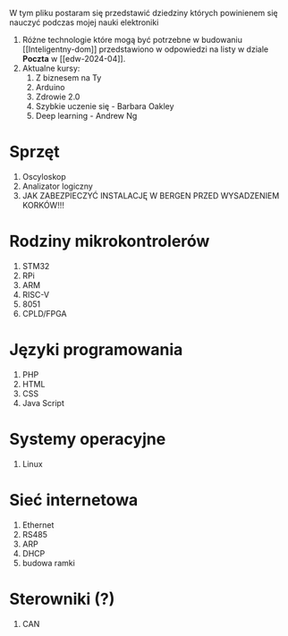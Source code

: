 W tym pliku postaram się przedstawić dziedziny których powinienem się nauczyć podczas mojej nauki elektroniki

1. Różne technologie które mogą być potrzebne w budowaniu [[Inteligentny-dom]]  przedstawiono w odpowiedzi na listy w dziale **Poczta** w [[edw-2024-04]].
2. Aktualne kursy:
	1. Z biznesem na Ty
	2. Arduino
	3. Zdrowie 2.0
	4. Szybkie uczenie się - Barbara Oakley
	5. Deep learning - Andrew Ng


# Sprzęt
1. Oscyloskop
2. Analizator logiczny
3. JAK ZABEZPIECZYĆ INSTALACJĘ W BERGEN PRZED WYSADZENIEM KORKÓW!!!

# Rodziny mikrokontrolerów
1. STM32
2. RPi
3. ARM
4. RISC-V
5. 8051
6. CPLD/FPGA

# Języki programowania
1. PHP
2. HTML
3. CSS
4. Java Script

# Systemy operacyjne
1. Linux

# Sieć internetowa
1. Ethernet
2. RS485
3. ARP
4. DHCP
5. budowa ramki

# Sterowniki (?)
1. CAN